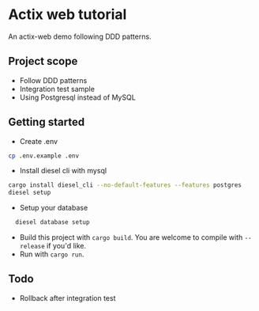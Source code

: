 Actix web tutorial
===================

An actix-web demo following DDD patterns.

## Project scope

* Follow DDD patterns
* Integration test sample
* Using Postgresql instead of MySQL
  
## Getting started

* Create .env

```bash
cp .env.example .env
```

* Install diesel cli with mysql

```bash
cargo install diesel_cli --no-default-features --features postgres
diesel setup
```

* Setup your database

```bash
  diesel database setup
```

* Build this project with `cargo build`. You are welcome to compile with `--release` if you'd like.
* Run with `cargo run`.


## Todo 

* Rollback after integration test